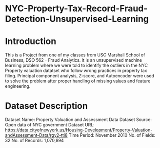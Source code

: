 # NYC-Property-Tax-Record-Fraud-Detection-Unsupervised-Learning

# Introduction
This is a Project from one of my classes from USC Marshall School of Business, DSO 562 - Fraud Analytics. It is an unsupervised machine learning problem where we were told to identify the outliers in the NYC Property valuation datatset who follow wrong practices in property tax filing. Principal component analysis, Z-score, and Autoencoder were used to solve the problem after proper handling of missing values and feature engineering.

# Dataset Description
Dataset Name: Property Valuation and Assessment Data Dataset Source: Open data of NYC government Dataset URL: https://data.cityofnewyork.us/Housing-Development/Property-Valuation-andAssessment-Data/rgy2-tti8 Time Period: November 2010 No. of Fields: 32 No. of Records: 1,070,994
